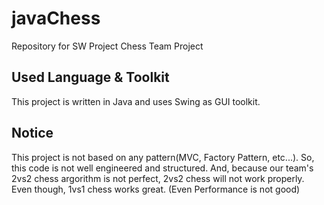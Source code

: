 # javaChess

Repository for SW Project Chess Team Project

## Used Language & Toolkit
This project is written in Java and uses Swing as GUI toolkit.

## Notice
This project is not based on any pattern(MVC, Factory Pattern, etc...).
So, this code is not well engineered and structured.
And, because our team's 2vs2 chess argorithm is not perfect, 2vs2 chess will not work properly.
Even though, 1vs1 chess works great. (Even Performance is not good)

